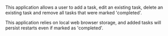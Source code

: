 This application allows a user to add a task, edit an existing task, delete an existing task and remove all tasks that were marked 'completed'.

This application relies on local web browser storage, and added tasks will persist restarts even if marked as 'completed'.
